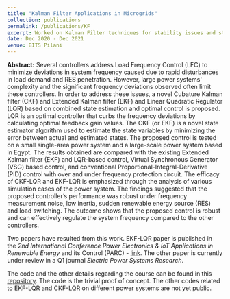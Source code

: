 ```yaml
---
title: "Kalman Filter Applications in Microgrids"
collection: publications
permalink: /publications/KF
excerpt: Worked on Kalman Filter techniques for stability issues and state estimation of voltages to avoid voltage regulation issues in multiple Distributed Energy Resources.
date: Dec 2020 - Dec 2021
venue: BITS Pilani
---
```


**Abstract:**
Several controllers address Load Frequency Control (LFC) to minimize deviations in system frequency caused due to rapid disturbances in load demand and RES penetration. However, large power systems' complexity and the significant frequency deviations observed often limit these controllers. In order to address these issues, a novel Cubature Kalman filter (CKF) and Extended Kalman filter (EKF) and Linear Quadratic Regulator (LQR) based on combined state estimation and optimal control is proposed. LQR is an optimal controller that curbs the frequency deviations by calculating optimal feedback gain values. The CKF (or EKF) is a novel state estimator algorithm used to estimate the state variables by minimizing the error between actual and estimated states. The proposed control is tested on a small single-area power system and a large-scale power system based in Egypt. The results obtained are compared with the existing Extended Kalman filter (EKF) and LQR-based control, Virtual Synchronous Generator (VSG) based control, and conventional Proportional-Integral-Derivative (PID) control with over and under frequency protection circuit. The efficacy of CKF-LQR and EKF-LQR is emphasized through the analysis of various simulation cases of the power system. The findings suggested that the proposed controller’s performance was robust under frequency measurement noise, low inertia, sudden renewable energy source (RES) and load switching. The outcome shows that the proposed control is robust and can effectively regulate the system frequency compared to the other controllers.

Two papers have resulted from this work. EKF-LQR paper is published in the *2nd International Conference Power Electronics & IoT Applications in Renewable Energy* and its Control (PARC) - [link](https://ieeexplore.ieee.org/abstract/document/9726570). The other paper is currently under review in a Q1 journal *Electric Power Systems Research*. 

The code and the other details regarding the course can be found in this [repository](https://github.com/vishwas1101/KF-in-microgrids). The code is the trivial proof of concept. The other codes related to EKF-LQR and CKF-LQR on different power systems are not yet public. 




